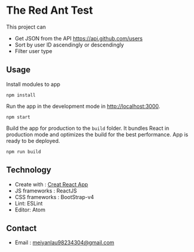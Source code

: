 # The Red Ant Test

This project can
- Get JSON from the API https://api.github.com/users
- Sort by user ID ascendingly or descendingly
- Filter user type

## Usage

Install modules to app

    npm install

Run the app in the development mode in [http://localhost:3000](http://localhost:3000).

    npm start

Build the app for production to the `build` folder. It bundles React in production mode and optimizes the build for the best performance. App is ready to be deployed.

    npm run build

## Technology

* Create with : [Creat React App](https://github.com/facebookincubator/create-react-app)
* JS frameworks : ReactJS
* CSS frameworks : BootStrap-v4
* Lint: ESLint
* Editor: Atom

## Contact

* Email : meiyanlau98234304@gmail.com
